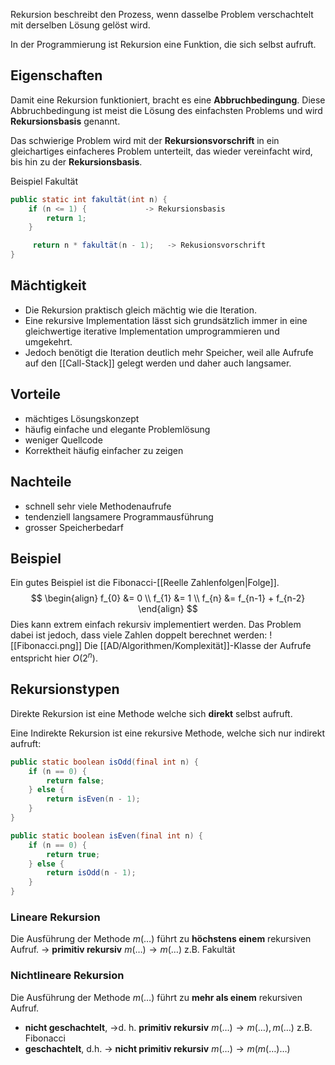 Rekursion beschreibt den Prozess, wenn dasselbe Problem verschachtelt mit derselben Lösung gelöst wird.

In der Programmierung ist Rekursion eine Funktion, die sich selbst aufruft.

## Eigenschaften
Damit eine Rekursion funktioniert, bracht es eine **Abbruchbedingung**. Diese Abbruchbedingung ist meist die Lösung des einfachsten Problems und wird **Rekursionsbasis** genannt.

Das schwierige Problem wird mit der **Rekursionsvorschrift** in ein gleichartiges einfacheres Problem unterteilt, das wieder vereinfacht wird, bis hin zu der **Rekursionsbasis**.

Beispiel Fakultät
```java
public static int fakultät(int n) {
	if (n <= 1) {             -> Rekursionsbasis
		return 1;
	}

	 return n * fakultät(n - 1);   -> Rekusionsvorschrift
}
```

## Mächtigkeit
- Die Rekursion praktisch gleich mächtig wie die Iteration.
- Eine rekursive Implementation lässt sich grundsätzlich immer in eine gleichwertige iterative Implementation umprogrammieren und umgekehrt.
- Jedoch benötigt die Iteration deutlich mehr Speicher, weil alle Aufrufe auf den [[Call-Stack]] gelegt werden und daher auch langsamer.

## Vorteile
- mächtiges Lösungskonzept
- häufig einfache und elegante Problemlösung
- weniger Quellcode
- Korrektheit häufig einfacher zu zeigen

## Nachteile
- schnell sehr viele Methodenaufrufe
- tendenziell langsamere Programmausführung
- grosser Speicherbedarf

## Beispiel
Ein gutes Beispiel ist die Fibonacci-[[Reelle Zahlenfolgen|Folge]]. 
$$
\begin{align}
f_{0} &= 0 \\
f_{1} &= 1 \\
f_{n} &= f_{n-1} + f_{n-2}
\end{align}
$$
Dies kann extrem einfach rekursiv implementiert werden.
Das Problem dabei ist jedoch, dass viele Zahlen doppelt berechnet werden:
![[Fibonacci.png]]
Die [[AD/Algorithmen/Komplexität]]-Klasse der Aufrufe entspricht hier $O(2^{n})$.


## Rekursionstypen
Direkte Rekursion ist eine Methode welche sich **direkt** selbst aufruft.

Eine Indirekte Rekursion ist eine rekursive Methode, welche sich nur indirekt aufruft:
```java
public static boolean isOdd(final int n) {
	if (n == 0) {
		return false;
	} else {
		return isEven(n - 1);
	}
}

public static boolean isEven(final int n) {
	if (n == 0) {
		return true;
	} else {
		return isOdd(n - 1);
	}
}
```

### Lineare Rekursion
Die Ausführung der Methode $m(\dots)$ führt zu **höchstens einem** rekursiven Aufruf.
-> **primitiv rekursiv**
$m(\dots) \to m(\dots)$
z.B. Fakultät

### Nichtlineare Rekursion
Die Ausführung der Methode $m(\dots)$ führt zu **mehr als einem** rekursiven Aufruf.

- **nicht geschachtelt**, ->d. h. **primitiv rekursiv**
	$m(\dots) \to m(\dots), m(\dots)$
	z.B. Fibonacci
- **geschachtelt**, d.h. -> **nicht primitiv rekursiv**
	$m(\dots) \to m(m(\dots)\dots)$

